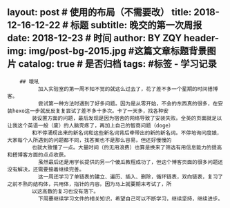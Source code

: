 layout:     post   				    # 使用的布局（不需要改）
title:      2018-12-16-12-22				# 标题 
subtitle:    晚交的第一次周报
date:       2018-12-23 				# 时间
author:     BY ZQY
header-img: img/post-bg-2015.jpg 	#这篇文章标题背景图片
catalog: true 						# 是否归档
tags:								#标签
    - 学习记录
---

		## 哦吼
			  加入实验室的第一周不知不觉的就这么过去了，花了差不多一个星期的时间搭博客。
			  尝试第一种方法时遇到了好多问题。因为是从零开始，不会的东西真的很多，在安装hexo这一步就反反复复尝试了差不多十多次。卡了一天多，找各种安
			装设置方面的问题，最后发现是因为宿舍的网络导致了安装失败。全英的页面就足以让我这个英语一般（废）的人脑壳疼了，再加上自己的智商问题（doge）
			和不停涌现出来的新名词和这些新名词背后牵带出的新的新名词。不停地询问度娘，大家每个人所遇到的问题都不同，找答案也不是那么容易，但还好慢慢的
			也就大致懂了一点。大量时间（的无用浪费）也算是换来了筛选有用信息能力的提高和搭博客方面的点点收获。
			  虽然最后还是用学长提供的另一个傻瓜教程成功了，但这个博客页面的很多问题还没有解决，还需要接着继续完善。
			  这一周还学习了单链表的建立、遍历、插入、删除，循环链表，双向链表，复习了之前不熟的结构体，共用体，指针的内容。因为马上就要期末考试了，所
			以这高数的复习也没有落下。
			  下周要继续学习文件的相关知识，希望自己可以不断学习，继续坚持，继续进步。
